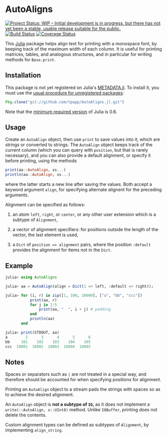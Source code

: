 # AutoAligns

[![Project Status: WIP – Initial development is in progress, but there has not yet been a stable, usable release suitable for the public.](http://www.repostatus.org/badges/latest/wip.svg)](http://www.repostatus.org/#wip)
[![Build Status](https://travis-ci.org/tpapp/AutoAligns.jl.svg?branch=master)](https://travis-ci.org/tpapp/AutoAligns.jl)
[![Coverage Status](https://coveralls.io/repos/github/tpapp/AutoAligns.jl/badge.svg?branch=master&bust=1)](https://coveralls.io/github/tpapp/AutoAligns.jl?branch=master)

This [Julia](https://julialang.org) package helps align text for printing with a monospace font, by keeping track of the maximum width of each column. It is useful for printing matrices, tables, and analogous structures, and in particular for writing methods for `Base.print`.

## Installation

This package is not yet registered on Julia's [METADATA.jl](https://github.com/JuliaLang/METADATA.jl/).
To install it, you must use the [usual procedure for unregistered packages](https://docs.julialang.org/en/stable/manual/packages/#Installing-Unregistered-Packages-1):

```julia
Pkg.clone("git://github.com/tpapp/AutoAligns.jl.git")
```

Note that the [minimum required version](https://github.com/tpapp/AutoAligns.jl/blob/master/REQUIRE) of Julia is 0.6.

## Usage

Create an `AutoAlign` object, then use `print` to save values into it, which are strings or converted to strings. The `AutoAlign` object keeps track of the current column (which you can query with `position`, but that is rarely necessary), and you can also provide a default alignment, or specify it before printing, using the methods

```julia
print(aa::AutoAlign, xs...)
println(aa::AutoAlign, xs...)
```
where the latter starts a new line after saving the values. Both accept a keyword argument `align`, for specifying alternate alignent for the preceding arguments.

Alignment can be specified as follows:

1. an atom `left`, `right`, or `center`, or any other user extension which is a subtype of `Alignment`,

2. a vector of alignment specifiers: for positions outside the length of the vector, the last element is used,

3. a `Dict` of `position => alignment` pairs, where the position `:default` provides the alignment for items not in the `Dict`.

## Example

<!--- pasted manually from the output of test/examples.jl -->

```julia
julia> using AutoAligns

julia> aa = AutoAlign(align = Dict(1 => left, :default => right));

julia> for (i, r) in zip([1, 100, 10000], ["a", "bb", "ccc"])
           print(aa, r)
           for j in 1:5
               print(aa, "  ", i + j) # padding
           end
           println(aa)
       end

julia> print(STDOUT, aa)
a        2      3      4      5      6
bb     101    102    103    104    105
ccc  10001  10002  10003  10004  10005
```

## Notes

Spaces or separators such as `|` are not treated in a special way, and therefore should be accounted for when specifying positions for alignment.

Printing an `AutoAlign` object to a stream pads the strings with spaces so as to achieve the desired alignment.

An `AutoAlign` object is **not a subtype of `IO`,** as it does not implement a `write(::AutoAlign, x::UInt8)` method. Unlike `IOBuffer`, printing does not delete the contents.

Custom alignment types can be defined as subtypes of `Alignment`, by implementing `align_string`.
